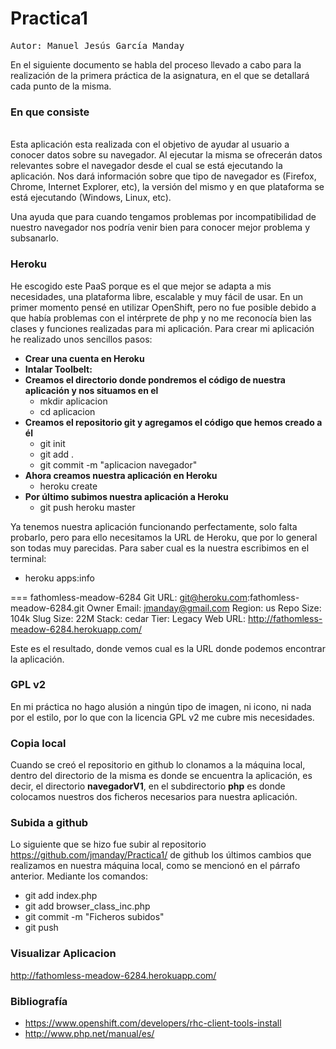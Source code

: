 Practica1
=========
<pre>
Autor: Manuel Jesús García Manday
</pre>
  
En el siguiente documento se habla del proceso llevado a cabo para la realización de la primera práctica de la asignatura, en el que se detallará cada punto de la misma.

<b><h3>En que consiste</h3></b>   
Esta aplicación esta realizada con el objetivo de ayudar al usuario a conocer datos sobre su navegador. Al ejecutar la misma 
se ofrecerán datos relevantes sobre el navegador desde el cual se está ejecutando la aplicación. Nos dará información sobre
que tipo de navegador es (Firefox, Chrome, Internet Explorer, etc), la versión del mismo y en que plataforma se está ejecutando (Windows, Linux, etc).

Una ayuda que para cuando tengamos problemas por incompatibilidad de nuestro navegador nos podría venir bien para conocer mejor
problema y subsanarlo.

<b><h3>Heroku</h3></b> 
He escogido este PaaS porque es el que mejor se adapta a mis necesidades, una plataforma libre, escalable y muy fácil de usar. En un primer momento pensé en utilizar
OpenShift, pero no fue posible debido a que había problemas con el intérprete de php y no me reconocía bien las clases y funciones realizadas para mi aplicación.
Para crear mi aplicación he realizado unos sencillos pasos:
* **Crear una cuenta en Heroku** 
* **Intalar Toolbelt:** 
* **Creamos el directorio donde pondremos el código de nuestra aplicación y nos situamos en el**
  * mkdir aplicacion
  * cd aplicacion
* **Creamos el repositorio git y agregamos el código que hemos creado a él**
  * git init
  * git add .
  * git commit -m "aplicacion navegador"
* **Ahora creamos nuestra aplicación en Heroku**
  * heroku create
* **Por último subimos nuestra aplicación a Heroku**
  * git push heroku master

Ya tenemos nuestra aplicación funcionando perfectamente, solo falta probarlo, pero para ello necesitamos la URL de Heroku, que por
lo general son todas muy parecidas.
Para saber cual es la nuestra escribimos en el terminal:
  * heroku apps:info

=== fathomless-meadow-6284
Git URL:       git@heroku.com:fathomless-meadow-6284.git
Owner Email:   jmanday@gmail.com
Region:        us
Repo Size:     104k
Slug Size:     22M
Stack:         cedar
Tier:          Legacy
Web URL:       http://fathomless-meadow-6284.herokuapp.com/

Este es el resultado, donde vemos cual es la URL donde podemos encontrar la aplicación.

<b><h3>GPL v2</h3></b> 
En mi práctica no hago alusión a ningún tipo de imagen, ni icono, ni nada por el estilo, por lo que con la licencia GPL v2 me cubre 
mis necesidades.

<b><h3>Copia local</h3></b> 
Cuando se creó el repositorio en github lo clonamos a la máquina local, dentro del directorio de la misma es donde se encuentra la aplicación, es decir,
el directorio **navegadorV1**, en el subdirectorio **php** es donde colocamos nuestros dos ficheros necesarios para nuestra aplicación.

<b><h3>Subida a github</h3></b> 
Lo siguiente que se hizo fue subir al repositorio https://github.com/jmanday/Practica1/ de github los últimos cambios que realizamos en nuestra máquina local, 
como se mencionó en el párrafo anterior. Mediante los comandos:
* git add index.php
* git add browser_class_inc.php
* git commit -m "Ficheros subidos"
* git push

<b><h3>Visualizar Aplicacion</h3></b>
http://fathomless-meadow-6284.herokuapp.com/


<b><h3>Bibliografía</h3></b>
* https://www.openshift.com/developers/rhc-client-tools-install
* http://www.php.net/manual/es/
